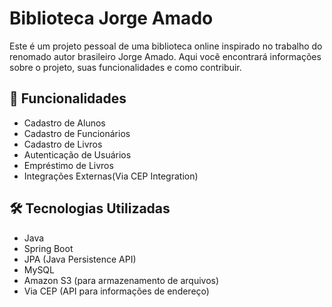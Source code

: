 # Biblioteca Jorge Amado
Este é um projeto pessoal de uma biblioteca online inspirado no trabalho do renomado autor brasileiro Jorge Amado. Aqui você encontrará informações sobre o projeto, suas funcionalidades e como contribuir.
## 🚀 Funcionalidades
- Cadastro de Alunos
- Cadastro de Funcionários
- Cadastro de Livros
- Autenticação de Usuários
- Empréstimo de Livros
- Integrações Externas(Via CEP Integration)

## 🛠️ Tecnologias Utilizadas
- Java
- Spring Boot
- JPA (Java Persistence API)
- MySQL
- Amazon S3 (para armazenamento de arquivos)
- Via CEP (API para informações de endereço)


